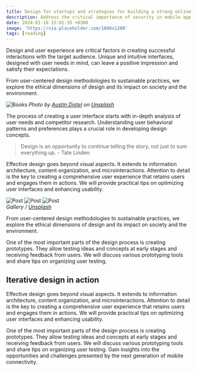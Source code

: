 ```yaml
---
title: Design for startups and strategies for building a strong online presence
description: Address the critical importance of security in mobile app development, offering insights into best practices and measures to build and maintain user.
date: 2024-01-10 15:01:35 +0300
image: 'https://via.placeholder.com/1600x1200'
tags: [reading]
---
```

Design and user experience are critical factors in creating successful interactions with the target audience. Unique and intuitive interfaces, designed with user needs in mind, can leave a positive impression and satisfy their expectations.

From user-centered design methodologies to sustainable practices, we explore the ethical dimensions of design and its impact on society and the environment.

![Books](https://via.placeholder.com/1600x1200#wide)
*Photo by [Austin Distel](https://via.placeholder.com/1600x1200) on [Unsplash](https://via.placeholder.com/1600x1200)*

The process of creating a user interface starts with in-depth analysis of user needs and competitor research. Understanding user behavioral patterns and preferences plays a crucial role in developing design concepts.

> Design is an opportunity to continue telling the story, not just to sum everything up. - Tate Linden

Effective design goes beyond visual aspects. It extends to information architecture, content organization, and microinteractions. Attention to detail is the key to creating a comprehensive user experience that retains users and engages them in actions. We will provide practical tips on optimizing user interfaces and enhancing usability.

<div class="gallery-box">
  <div class="gallery">
    <img src="https://via.placeholder.com/1600x1200" loading="lazy" alt="Post">
    <img src="https://via.placeholder.com/1600x1200" loading="lazy" alt="Post">
    <img src="https://via.placeholder.com/1600x1200" loading="lazy" alt="Post">
  </div>
  <em>Gallery / <a href="https://via.placeholder.com/1600x1200" target="_blank">Unsplash</a></em>
</div>

From user-centered design methodologies to sustainable practices, we explore the ethical dimensions of design and its impact on society and the environment.

One of the most important parts of the design process is creating prototypes. They allow testing ideas and concepts at early stages and receiving feedback from users. We will discuss various prototyping tools and share tips on organizing user testing.

## Iterative design in action

Effective design goes beyond visual aspects. It extends to information architecture, content organization, and microinteractions. Attention to detail is the key to creating a comprehensive user experience that retains users and engages them in actions. We will provide practical tips on optimizing user interfaces and enhancing usability.

One of the most important parts of the design process is creating prototypes. They allow testing ideas and concepts at early stages and receiving feedback from users. We will discuss various prototyping tools and share tips on organizing user testing. Gain insights into the opportunities and challenges presented by the next generation of mobile connectivity.